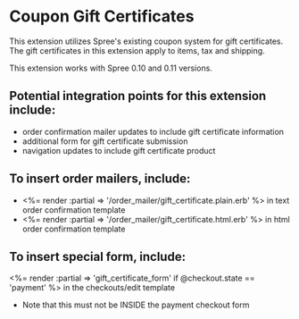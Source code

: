 # Coupon Gift Certificates

This extension utilizes Spree's existing coupon system for gift certificates. The gift certificates in this extension apply to items, tax and shipping.

This extension works with Spree 0.10 and 0.11 versions.

## Potential integration points for this extension include:
* order confirmation mailer updates to include gift certificate information
* additional form for gift certificate submission
* navigation updates to include gift certificate product

## To insert order mailers, include:
* <%= render :partial => '/order_mailer/gift_certificate.plain.erb' %> in text order confirmation template
* <%= render :partial => '/order_mailer/gift_certificate.html.erb' %> in html order confirmation template

## To insert special form, include:
<%= render :partial => 'gift_certificate_form' if @checkout.state == 'payment' %> in the checkouts/edit template
* Note that this must not be INSIDE the payment checkout form
